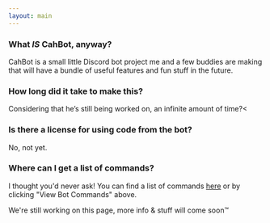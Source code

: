 ```yaml
---
layout: main
---
```


### What *IS* CahBot, anyway?

CahBot is a small little Discord bot project me and a few buddies are making that will have a bundle of useful features and fun stuff in the future.

### How long did it take to make this?
Considering that he’s still being worked on, an infinite amount of time?<

### Is there a license for using code from the bot?
No, not yet.

### Where can I get a list of commands?
I thought you'd never ask! You can find a list of commands [here](commands) or by clicking "View Bot Commands" above.

We're still working on this page, more info & stuff will come soon™
